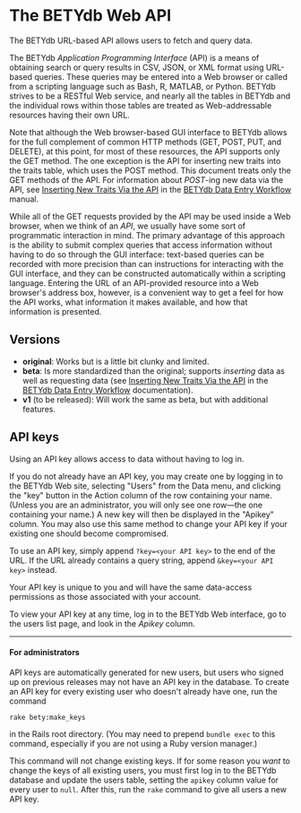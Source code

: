# The BETYdb Web API

The BETYdb URL-based API allows users to fetch and query data.

The BETYdb _Application Programming Interface_ (API) is a means of obtaining
search or query results in CSV, JSON, or XML format using URL-based queries.
These queries may be entered into a Web browser or called from a scripting
language such as Bash, R, MATLAB, or Python.  BETYdb strives to be a RESTful Web
service, and nearly all the tables in BETYdb and the individual rows within
those tables are treated as Web-addressable resources having their own URL.

Note that although the Web browser-based GUI interface to BETYdb allows for the
full complement of common HTTP methods (GET, POST, PUT, and DELETE), at this
point, for most of these resources, the API supports only the GET method.  The
one exception is the API for inserting new traits into the traits table, which
uses the POST method.  This document treats only the GET methods of the API.
For information about _POST_-ing new data via the API, see [Inserting New Traits
Via the
API](https://pecan.gitbooks.io/betydbdoc-dataentry/content/trait_insertion_api.html)
in the [BETYdb Data Entry
Workflow](https://pecan.gitbooks.io/betydbdoc-dataentry/content/) manual.


While all of the GET requests provided by the API may be used inside a Web
browser, when we think of an _API_, we usually have some sort of programmatic
interaction in mind.  The primary advantage of this approach is the ability to
submit complex queries that access information without having to do so through
the GUI interface: text-based queries can be recorded with more precision than
can instructions for interacting with the GUI interface, and they can be
constructed automatically within a scripting language.  Entering the URL of an
API-provided resource into a Web browser's address box, however, is a convenient
way to get a feel for how the API works, what information it makes available,
and how that information is presented.


## Versions

* **original**: Works but is a little bit clunky and limited.
* **beta**: Is more standardized than the original; supports _inserting_ data as
    well as requesting data (see [Inserting New Traits Via the
    API](https://pecan.gitbooks.io/betydbdoc-dataentry/content/trait_insertion_api.html)
    in the [BETYdb Data Entry
    Workflow](https://pecan.gitbooks.io/betydbdoc-dataentry/content/)
    documentation).
* **v1** (to be released): Will work the same as beta, but with additional features.


## API keys

Using an API key allows access to data without having to log in.

If you do not already have an API key, you may create one by logging in to the
BETYdb Web site, selecting "Users" from the Data menu, and clicking the "key"
button in the Action column of the row containing your name.  (Unless you are an
administrator, you will only see one row—the one containing your name.)  A new
key will then be displayed in the "Apikey" column.  You may also use this same
method to change your API key if your existing one should become compromised.

To use an API key, simply append `?key=<your API key>` to the end of the URL. If
the URL already contains a query string, append `&key=<your API key>` instead.

Your API key is unique to you and will have the same data-access permissions as
those associated with your account.

To view your API key at any time, log in to the BETYdb Web interface, go to the
users list page, and look in the _Apikey_ column.

---

#### For administrators

API keys are automatically generated for new users, but users who signed up on
previous releases may not have an API key in the database. To create an API key
for every existing user who doesn't already have one, run the command

    rake bety:make_keys

in the Rails root directory.  (You may need to prepend `bundle exec` to this
command, especially if you are not using a Ruby version manager.)

This command will not change existing keys.  If for some reason you _want_ to
change the keys of all existing users, you must first log in to the BETYdb
database and update the users table, setting the `apikey` column value for every
user to `null`.  After this, run the `rake` command to give all users a new API
key.
